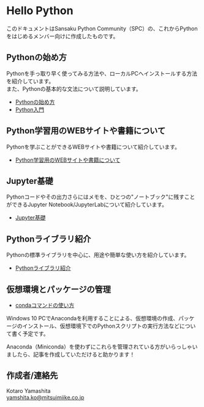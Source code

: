 # Hello Python  

このドキュメントはSansaku Python Community（SPC）の、これからPythonをはじめるメンバー向けに作成したものです。  

## Pythonの始め方  

Pythonを手っ取り早く使ってみる方法や、ローカルPCへインストールする方法を紹介しています。  
また、Pythonの基本的な文法について説明しています。  

- [Pythonの始め方](./Pythonの始め方/Pythonの始め方.md)  
- [Python入門](./Pythonの始め方/Python入門.ipynb)  

## Python学習用のWEBサイトや書籍について  

Pythonを学ぶことができるWEBサイトや書籍について紹介しています。  

- [Python学習用のWEBサイトや書籍について](./Python学習用のWEBサイトや書籍について/Python学習用のWEBサイトや書籍について.md)  

## Jupyter基礎  

Pythonコードやその出力さらにはメモを、ひとつの"ノートブック"に残すことができるJupyter Notebook/JupyterLabについて紹介しています。  

- [Jupyter基礎](./Jupyter基礎/Jupyter基礎.ipynb)  

## Pythonライブラリ紹介  

Pythonの標準ライブラリを中心に、用途や簡単な使い方を紹介しています。  

- [Pythonライブラリ紹介](./Pythonライブラリ紹介/Pythonライブラリ紹介.md)  

## 仮想環境とパッケージの管理  

- [condaコマンドの使い方](./仮想環境とパッケージの管理/condaコマンドの使い方.md)  

Windows 10 PCでAnacondaを利用することによる、仮想環境の作成、パッケージのインストール、仮想環境下でのPythonスクリプトの実行方法などについて書く予定です。  

Anaconda（Miniconda）を使わずにこれらを管理されている方がいらっしゃいましたら、記事を作成していただけると助かります！  

## 作成者/連絡先  

Kotaro Yamashita  
[yamshita.ko@mitsuimiike.co.jp](yamashita.ko@mitsuimiike.co.jp)
